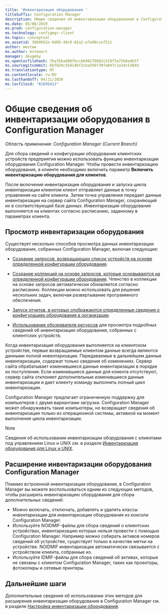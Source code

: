 ```yaml
---
title: 'Инвентаризация оборудования '
titleSuffix: Configuration Manager
description: Общие сведения об инвентаризации оборудования в Configuration Manager.
ms.date: 05/08/2019
ms.prod: configuration-manager
ms.technology: configmgr-client
ms.topic: conceptual
ms.assetid: 3969952e-9d05-49c9-82a2-e7e90ccef511
author: mestew
ms.author: mstewart
manager: dougeby
ms.openlocfilehash: 7baf6bad80fbccb698278602c519f3a75b8a4b5f
ms.sourcegitcommit: bbf820c35414bf2cba356f30fe047c1a34c5384d
ms.translationtype: HT
ms.contentlocale: ru-RU
ms.lasthandoff: 04/21/2020
ms.locfileid: "81695412"
---
```

# <a name="introduction-to-hardware-inventory-in-configuration-manager"></a>Общие сведения об инвентаризации оборудования в Configuration Manager

*Область применения: Configuration Manager (Current Branch)*

Для сбора сведений о конфигурации оборудования клиентских устройств предприятия можно использовать функцию инвентаризации оборудования Configuration Manager. Чтобы провести инвентаризацию оборудования, в клиенте необходимо включить параметр **Включить инвентаризацию оборудования для клиентов**.  

 После включения инвентаризации оборудования и запуска цикла инвентаризации клиентом клиент отправляет данные в точку управления на сайте клиента. Затем точка управления передает данные инвентаризации на сервер сайта Configuration Manager, сохраняющий их в соответствующей базе данных. Инвентаризация оборудования выполняется на клиентах согласно расписанию, заданному в параметрах клиента.  
## <a name="view-hardware-inventory"></a>Просмотр инвентаризации оборудования 

 Существует несколько способов просмотра данных инвентаризации оборудования, собранных Configuration Manager, включая следующие:  

- [Создание запросов, возвращающих список устройств на основе определенной конфигурации оборудования](../../../../core/servers/manage/introduction-to-queries.md).  

- [Создание коллекций на основе запросов, которые основываются на определенной конфигурации оборудования](../../../../core/clients/manage/collections/introduction-to-collections.md). Членство в коллекции на основе запросов автоматически обновляется согласно расписанию. Коллекции можно использовать для решения нескольких задач, включая развертывание программного обеспечения.

- [Запуск отчетов, в которых отображаются определенные сведения о конфигурациях оборудования в организации](../../../servers/manage/introduction-to-reporting.md).

- [Использование обозревателя ресурсов](../../../../core/clients/manage/inventory/use-resource-explorer-to-view-hardware-inventory.md) для просмотра подробных сведений об инвентаризации оборудования, собранных с клиентских устройств.

Когда инвентаризация оборудования выполняется на клиентском устройстве, первые возвращаемые клиентом данные всегда являются данными полной инвентаризации. Передаваемые в дальнейшем данные инвентаризации, содержат только сведения об изменениях. Сервер сайта обрабатывает изменившиеся данные инвентаризации в порядке их поступления. Если изменившиеся данные для клиента отсутствуют, сервер сайта отклоняет дополнительные изменившиеся данные инвентаризации и дает клиенту команду выполнить полный цикл инвентаризации.  

 Configuration Manager предлагает ограниченную поддержку для компьютеров с двумя вариантами загрузки. Configuration Manager может обнаруживать такие компьютеры, но возвращает сведения об инвентаризации только из операционной системы, активной на момент выполнения цикла инвентаризации.  

> [!NOTE]  
>  Сведения об использовании инвентаризации оборудования с клиентами под управлением Linux и UNIX см. в разделе [Инвентаризация оборудования для Linux и UNIX](../../../../core/clients/manage/inventory/hardware-inventory-for-linux-and-unix.md).  

## <a name="extending-configuration-manager-hardware-inventory"></a>Расширение инвентаризации оборудования Configuration Manager  
 Помимо встроенной инвентаризации оборудования, в Configuration Manager вы можете воспользоваться одним из следующих методов, чтобы расширить инвентаризацию оборудования для сбора дополнительных сведений:  

- Можно включать, отключать, добавлять и удалять классы инвентаризации для инвентаризации оборудования из консоли Configuration Manager.  
- Используйте NOIDMIF-файлы для сбора сведений о клиентских устройствах, инвентаризацию которых нельзя провести с помощью Configuration Manager. Например можно собирать активов номеров сведений об устройстве, существует только в качестве метки на устройстве. NOIDMIF инвентаризации автоматически связывается с устройством клиента, собранные из.  
- Используйте IDMIF-файлы для сбора сведений об активах, которые не связаны с клиентом Configuration Manager, таких как проекторы, фотокопиры и сетевые принтеры.


## <a name="next-steps"></a>Дальнейшие шаги
Дополнительные сведения об использовании этих методов для расширения инвентаризации оборудования в Configuration Manager см. в разделе [Настройка инвентаризации оборудования](../../../../core/clients/manage/inventory/configure-hardware-inventory.md).  
